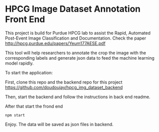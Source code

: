 # HPCG Image Dataset Annotation Front End

This project is build for Purdue HPCG lab to assist the Rapid, Automated Post-Event Image Classification and Documentation. Check the paper http://hpcg.purdue.edu/papers/Yeum177AESE.pdf

This tool will help researchers to annotate the crop the image with the corresponding labels and generate json data to feed the machine learning model rapidly.

To start the application:

First, clone this repo and the backend repo for this project https://github.com/doudoujay/hpcg_img_dataset_backend

Then, start the backend and follow the instructions in back end readme.

After that start the frond end

```
npm start
```

Enjoy. The data will be saved as json files in backend.
